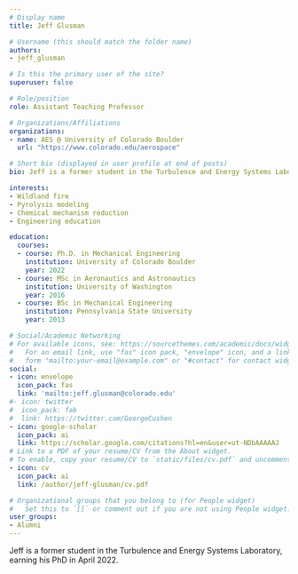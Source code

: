 ```yaml
---
# Display name
title: Jeff Glusman

# Username (this should match the folder name)
authors:
- jeff_glusman

# Is this the primary user of the site?
superuser: false

# Role/position
role: Assistant Teaching Professor

# Organizations/Affiliations
organizations:
- name: AES @ University of Colorado Boulder
  url: "https://www.colorado.edu/aerospace"

# Short bio (displayed in user profile at end of posts)
bio: Jeff is a former student in the Turbulence and Energy Systems Laboratory, earning his PhD in April 2022.

interests:
- Wildland fire
- Pyrolysis modeling
- Chemical mechanism reduction
- Engineering education

education:
  courses:
  - course: Ph.D. in Mechanical Engineering
    institution: University of Colorado Boulder
    year: 2022
  - course: MSc in Aeronautics and Astronautics
    institution: University of Washington
    year: 2016
  - course: BSc in Mechanical Engineering
    institution: Pennsylvania State University
    year: 2013

# Social/Academic Networking
# For available icons, see: https://sourcethemes.com/academic/docs/widgets/#icons
#   For an email link, use "fas" icon pack, "envelope" icon, and a link in the
#   form "mailto:your-email@example.com" or "#contact" for contact widget.
social:
- icon: envelope
  icon_pack: fas
  link: 'mailto:jeff.glusman@colorado.edu'
#- icon: twitter
#  icon_pack: fab
#  link: https://twitter.com/GeorgeCushen
- icon: google-scholar
  icon_pack: ai
  link: https://scholar.google.com/citations?hl=en&user=ut-NDbAAAAAJ
# Link to a PDF of your resume/CV from the About widget.
# To enable, copy your resume/CV to `static/files/cv.pdf` and uncomment the lines below.  
- icon: cv
  icon_pack: ai
  link: /author/jeff-glusman/cv.pdf

# Organizational groups that you belong to (for People widget)
#   Set this to `[]` or comment out if you are not using People widget.  
user_groups:
- Alumni
---
```

Jeff is a former student in the Turbulence and Energy Systems Laboratory, earning his PhD in April 2022.
